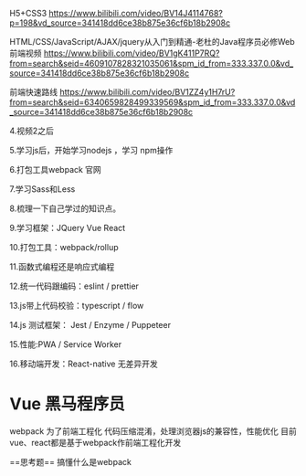 H5+CSS3
https://www.bilibili.com/video/BV14J4114768?p=198&vd_source=341418dd6ce38b875e36cf6b18b2908c



HTML/CSS/JavaScript/AJAX/jquery从入门到精通-老杜的Java程序员必修Web前端视频
https://www.bilibili.com/video/BV1gK411P7RQ?from=search&seid=4609107828321035061&spm_id_from=333.337.0.0&vd_source=341418dd6ce38b875e36cf6b18b2908c

前端快速路线
https://www.bilibili.com/video/BV1ZZ4y1H7rU?from=search&seid=6340659828499339569&spm_id_from=333.337.0.0&vd_source=341418dd6ce38b875e36cf6b18b2908c

4.视频2之后

5.学习js后，开始学习nodejs ，学习 npm操作

6.打包工具webpack 官网

7.学习Sass和Less

8.梳理一下自己学过的知识点。

9.学习框架：JQuery Vue React

10.打包工具：webpack/rollup

11.函数式编程还是响应式编程

12.统一代码跟编码：eslint / prettier

13.js带上代码校验：typescript / flow

14.js 测试框架： Jest / Enzyme / Puppeteer

15.性能:PWA / Service Worker

16.移动端开发：React-native 无差异开发



# Vue 黑马程序员

webpack  为了前端工程化   代码压缩混淆，处理浏览器js的兼容性，性能优化
目前vue、react都是基于webpack作前端工程化开发

==思考题==
搞懂什么是webpack